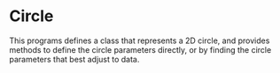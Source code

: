 # Circle
This programs defines a class that represents a 2D circle, and provides methods to define the circle parameters directly, or by finding the circle parameters that best adjust to data. 
